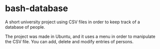 # bash-database
A short university project using CSV files in order to keep track of a database of people.

The project was made in Ubuntu, and it uses a menu in order to manipulate the CSV file. You can add, delete and modify entries of persons.
